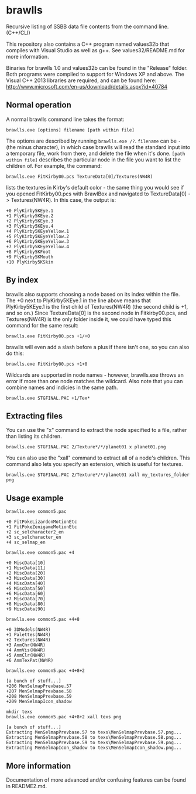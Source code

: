 brawlls
=======

Recursive listing of SSBB data file contents from the command line. (C++/CLI)

This repository also contains a C++ program named values32b that compiles with
Visual Studio as well as g++. See values32/README.md for more information.

Binaries for brawlls 1.0 and values32b can be found in the "Release" folder.
Both programs were compiled to support for Windows XP and above. The Visual
C++ 2013 libraries are required, and can be found here:
http://www.microsoft.com/en-us/download/details.aspx?id=40784

Normal operation
----------------

A normal brawlls command line takes the format:

    brawlls.exe [options] filename [path within file]

The options are described by running `brawlls.exe /?`. `filename` can be `-`
(the minus character), in which case brawlls will read the standard input into
a temporary file, work from there, and delete the file when it's done.
`[path within file]` describes the particular node in the file you want to
list the children of. For example, the command:

    brawlls.exe FitKirby00.pcs TextureData[0]/Textures(NW4R)

lists the textures in Kirby's default color - the same thing you would see if
you opened FitKirby00.pcs with BrawlBox and navigated to TextureData[0] ->
Textures(NW4R). In this case, the output is:

	+0 PlyKirby5KEye.1
	+1 PlyKirby5KEye.2
	+2 PlyKirby5KEye.3
	+3 PlyKirby5KEye.4
	+4 PlyKirby5KEyeYellow.1
	+5 PlyKirby5KEyeYellow.2
	+6 PlyKirby5KEyeYellow.3
	+7 PlyKirby5KEyeYellow.4
	+8 PlyKirby5KFoot
	+9 PlyKirby5KMouth
	+10 PlyKirby5KSkin

By index
--------

brawlls also supports choosing a node based on its index within the file. The
+0 next to PlyKirby5KEye.1 in the line above means that PlyKirby5KEye.1 is the
first child of Textures(NW4R) (the second child is +1, and so on.) Since
TextureData[0] is the second node in Fitkirby00.pcs, and Textures(NW4R) is the
only folder inside it, we could have typed this command for the same result:

    brawlls.exe FitKirby00.pcs +1/+0

brawlls will even add a slash before a plus if there isn't one, so you can
also do this:

	brawlls.exe FitKirby00.pcs +1+0

Wildcards are supported in node names - however, brawlls.exe throws an error
if more than one node matches the wildcard. Also note that you can combine
names and indicies in the same path.

	brawlls.exe STGFINAL.PAC +1/Tex*

Extracting files
----------------

You can use the "x" command to extract the node specified to a file, rather
than listing its children.

    brawlls.exe STGFINAL.PAC 2/Texture*/*/planet01 x planet01.png

You can also use the "xall" command to extract all of a node's children. This
command also lets you specify an extension, which is useful for textures.

    brawlls.exe STGFINAL.PAC 2/Texture*/*/planet01 xall my_textures_folder png

Usage example
-------------

    brawlls.exe common5.pac

	+0 FitPokeLizardonMotionEtc
	+1 FitPokeZenigameMotionEtc
	+2 sc_selcharacter2_en
	+3 sc_selcharacter_en
	+4 sc_selmap_en

	brawlls.exe common5.pac +4

	+0 MiscData[10]
	+1 MiscData[11]
	+2 MiscData[20]
	+3 MiscData[30]
	+4 MiscData[40]
	+5 MiscData[50]
	+6 MiscData[60]
	+7 MiscData[70]
	+8 MiscData[80]
	+9 MiscData[90]

	brawlls.exe common5.pac +4+8

	+0 3DModels(NW4R)
	+1 Palettes(NW4R)
	+2 Textures(NW4R)
	+3 AnmChr(NW4R)
	+4 AnmVis(NW4R)
	+5 AnmClr(NW4R)
	+6 AnmTexPat(NW4R)

	brawlls.exe common5.pac +4+8+2

	[a bunch of stuff...]
	+206 MenSelmapPrevbase.57
	+207 MenSelmapPrevbase.58
	+208 MenSelmapPrevbase.59
	+209 MenSelmapIcon_shadow

	mkdir texs
	brawlls.exe common5.pac +4+8+2 xall texs png

	[a bunch of stuff...]
	Extracting MenSelmapPrevbase.57 to texs\MenSelmapPrevbase.57.png...
	Extracting MenSelmapPrevbase.58 to texs\MenSelmapPrevbase.58.png...
	Extracting MenSelmapPrevbase.59 to texs\MenSelmapPrevbase.59.png...
	Extracting MenSelmapIcon_shadow to texs\MenSelmapIcon_shadow.png...

More information
----------------

Documentation of more advanced and/or confusing features can be found in README2.md.
